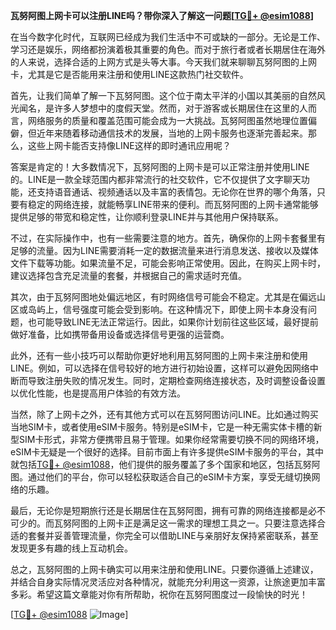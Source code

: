 **瓦努阿图上网卡可以注册LINE吗？带你深入了解这一问题[[TG💪+ @esim1088](https://t.me/s/esim1088)]**

在当今数字化时代，互联网已经成为我们生活中不可或缺的一部分。无论是工作、学习还是娱乐，网络都扮演着极其重要的角色。而对于旅行者或者长期居住在海外的人来说，选择合适的上网方式是头等大事。今天我们就来聊聊瓦努阿图的上网卡，尤其是它是否能用来注册和使用LINE这款热门社交软件。

首先，让我们简单了解一下瓦努阿图。这个位于南太平洋的小国以其美丽的自然风光闻名，是许多人梦想中的度假天堂。然而，对于游客或长期居住在这里的人而言，网络服务的质量和覆盖范围可能会成为一大挑战。瓦努阿图虽然地理位置偏僻，但近年来随着移动通信技术的发展，当地的上网卡服务也逐渐完善起来。那么，这些上网卡能否支持像LINE这样的即时通讯应用呢？

答案是肯定的！大多数情况下，瓦努阿图的上网卡是可以正常注册并使用LINE的。LINE是一款全球范围内都非常流行的社交软件，它不仅提供了文字聊天功能，还支持语音通话、视频通话以及丰富的表情包。无论你在世界的哪个角落，只要有稳定的网络连接，就能畅享LINE带来的便利。而瓦努阿图的上网卡通常能够提供足够的带宽和稳定性，让你顺利登录LINE并与其他用户保持联系。

不过，在实际操作中，也有一些需要注意的地方。首先，确保你的上网卡套餐里有足够的流量。因为LINE需要消耗一定的数据流量来进行消息发送、接收以及媒体文件下载等功能。如果流量不足，可能会影响正常使用。因此，在购买上网卡时，建议选择包含充足流量的套餐，并根据自己的需求适时充值。

其次，由于瓦努阿图地处偏远地区，有时网络信号可能会不稳定。尤其是在偏远山区或岛屿上，信号强度可能会受到影响。在这种情况下，即使上网卡本身没有问题，也可能导致LINE无法正常运行。因此，如果你计划前往这些区域，最好提前做好准备，比如携带备用设备或选择信号更强的运营商。

此外，还有一些小技巧可以帮助你更好地利用瓦努阿图的上网卡来注册和使用LINE。例如，可以选择在信号较好的地方进行初始设置，这样可以避免因网络中断而导致注册失败的情况发生。同时，定期检查网络连接状态，及时调整设备设置以优化性能，也是提高用户体验的有效方法。

当然，除了上网卡之外，还有其他方式可以在瓦努阿图访问LINE。比如通过购买当地SIM卡，或者使用eSIM卡服务。特别是eSIM卡，它是一种无需实体卡槽的新型SIM卡形式，非常方便携带且易于管理。如果你经常需要切换不同的网络环境，eSIM卡无疑是一个很好的选择。目前市面上有许多提供eSIM卡服务的平台，其中就包括[TG💪+ @esim1088](https://t.me/s/esim1088)，他们提供的服务覆盖了多个国家和地区，包括瓦努阿图。通过他们的平台，你可以轻松获取适合自己的eSIM卡方案，享受无缝切换网络的乐趣。

最后，无论你是短期旅行还是长期居住在瓦努阿图，拥有可靠的网络连接都是必不可少的。而瓦努阿图的上网卡正是满足这一需求的理想工具之一。只要注意选择合适的套餐并妥善管理流量，你完全可以借助LINE与亲朋好友保持紧密联系，甚至发现更多有趣的线上互动机会。

总之，瓦努阿图的上网卡确实可以用来注册和使用LINE。只要你遵循上述建议，并结合自身实际情况灵活应对各种情况，就能充分利用这一资源，让旅途更加丰富多彩。希望这篇文章能对你有所帮助，祝你在瓦努阿图度过一段愉快的时光！

[[TG💪+ @esim1088](https://t.me/s/esim1088) ![Image](https://i.postimg.cc/4NQfJmqS/Snipaste-2025-05-13-00-14-12.png)]